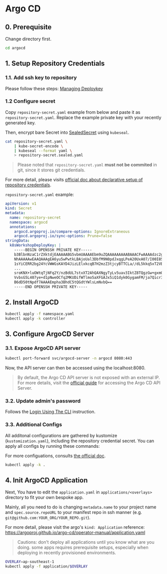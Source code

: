 # Argo CD

## 0. Prerequisite

Change directory first.

```bash
cd argocd
```

## 1. Setup Repository Credentials

### 1.1. Add ssh key to repository

Please follow these steps: [Managing Deploykey](https://developer.github.com/v3/guides/managing-deploy-keys/#deploy-keys)

### 1.2 Configure secret

Copy `repository-secret.yaml` example from below and paste it as `repository-secret.yaml`.
Replace the example private key with your recently generated key.

Then, encrypt bare Secret into [SealedSecret](https://github.com/bitnami-labs/sealed-secrets)
using `kubeseal`.

```bash
cat repository-secret.yaml \
    | kube-secret-encode \
    | kubeseal --format yaml \
    > repository-secret.sealed.yaml
```

> Please noted that `repository-secret.yaml` **must not be commited** in git,
> since it stores git credentials.

For more detail, please visits [official doc about declarative setup of repository credentials](https://argoproj.github.io/argo-cd/operator-manual/declarative-setup/#repository-credentials).

`repository-secret.yaml` example:

```yaml
apiVersion: v1
kind: Secret
metadata:
  name: repository-secret
  namespace: argocd
  annotations:
    argocd.argoproj.io/compare-options: IgnoreExtraneous
    argocd.argoproj.io/sync-options: Prune=false
stringData:
  k8sWorkshopDeployKey: |
    -----BEGIN OPENSSH PRIVATE KEY-----
    b3BlbnNzaC1rZXktdjEAAAAABG5vbmUAAAAEbm9uZQAAAAAAAAABAAACFwAAAAdzc2gtcn
    NhAAAAAwEAAQAAAgEA6yu5wPwtkLBAjoUal3DbfM9N0pdJxqgLPeA20UxA07/I00I8ScF/
    1sYiCERR2bg24YcVWWGsKAYD4JizLElxkcqB7H2mzZ3tjcyBTTCLa//dL5kkq5xT2VBk6c
    ...
    sroKNX+luOWtqTjNFq2Y/nzBdUL7stxXT2AhQAXNgyTyLv5uav3IktZ8TQgzGw+gxmQIaQ
    VvbsG5L407ye+d1pNweOCfq2MKUDifWTlmo5aXFGAJx5iQ1dyk0GygamFM/ja7Qicr3nF4
    B6dD50tNpdf7AAAAEmpha3BhdC5tQGdtYWlsLmNvbQ==
    -----END OPENSSH PRIVATE KEY-----
```

## 2. Install ArgoCD

```bash
kubectl apply -f namespace.yaml
kubectl apply -k controller
```

## 3. Configure ArgoCD Server

### 3.1. Expose ArgoCD API server

```bash
kubectl port-forward svc/argocd-server -n argocd 8080:443
```

Now, the API server can then be accessed using the localhost:8080.

> By default, the Argo CD API server is not exposed with an external IP. For more details, visit the [official guide](https://argoproj.github.io/argo-cd/getting_started/#3-access-the-argo-cd-api-server)
> for accessing the Argo CD API Server.

### 3.2. Update admin's password

Follows the [Login Using The CLI](https://argoproj.github.io/argo-cd/getting_started/#4-login-using-the-cli)
instruction.

### 3.3. Additional Configs

All additonal configurations are gathered by kustomize (`kustomization.yaml`),
including the repository credential secret.
You can apply all configs by running these commands:

For more configuations, consults [the official doc](https://argoproj.github.io/argo-cd/operator-manual/declarative-setup/).

```bash
kubectl apply -k .
```

## 4. Init ArgoCD Application

Next, You have to edit the `application.yaml` in `applications/<overlays>`
directory to fit your own bespoke app.

Mainly, all you need to do is changing `metadata.name` to your project name
and `spec.source.repoURL` to your manifest repo in ssh manner
(e.g. `git@github.com:YOUR_ORG/YOUR_REPO.git`).

For more detail, please visit the argo's `kind: Application` reference:
<https://argoproj.github.io/argo-cd/operator-manual/application.yaml>

> Cautions: don't deploy all applications until you know what are you doing.
> some apps requires prerequisite setups, especially when deploying in
> recently provisioned environments.

```bash
OVERLAY=ap-southeast-1
kubectl apply -f application/$OVERLAY
```

